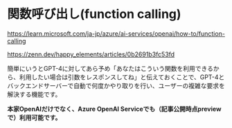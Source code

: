 
# 関数呼び出し(function calling)

https://learn.microsoft.com/ja-jp/azure/ai-services/openai/how-to/function-calling

https://zenn.dev/happy_elements/articles/0b2691b3fc53fd


簡単にいうとGPT-4に対してあら予め「あなたはこういう関数を利用できるから、利用したい場合は引数をレスポンスしてね」と伝えておくことで、GPT-4とバックエンドサーバーで自動で何度かやり取りを行い、ユーザーの複雑な要求を解決する機能です。

**本家OpenAIだけでなく、Azure OpenAI Serviceでも（記事公開時点previewで）利用可能です。**

